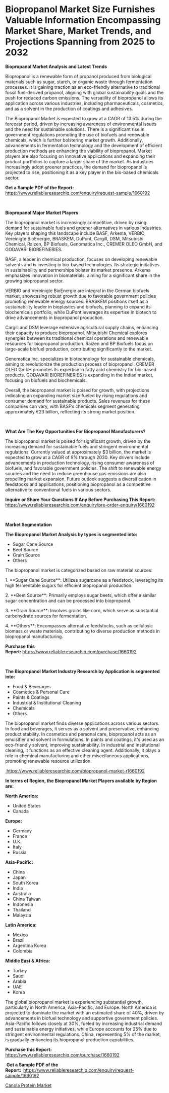 <p><h1>Biopropanol Market Size Furnishes Valuable Information Encompassing Market Share, Market Trends, and Projections Spanning from 2025 to 2032</h1></p><p><strong>Biopropanol Market Analysis and Latest Trends</strong></p>
<p><p>Biopropanol is a renewable form of propanol produced from biological materials such as sugar, starch, or organic waste through fermentation processes. It is gaining traction as an eco-friendly alternative to traditional fossil fuel-derived propanol, aligning with global sustainability goals and the push for reduced carbon emissions. The versatility of biopropanol allows its application across various industries, including pharmaceuticals, cosmetics, and as a solvent in the production of coatings and adhesives.</p><p>The Biopropanol Market is expected to grow at a CAGR of 13.5% during the forecast period, driven by increasing awareness of environmental issues and the need for sustainable solutions. There is a significant rise in government regulations promoting the use of biofuels and renewable chemicals, which is further bolstering market growth. Additionally, advancements in fermentation technology and the development of efficient production methods are enhancing the viability of biopropanol. Market players are also focusing on innovative applications and expanding their product portfolios to capture a larger share of the market. As industries increasingly adopt greener practices, the demand for biopropanol is projected to rise, positioning it as a key player in the bio-based chemicals sector.</p></p>
<p><strong>Get a Sample PDF of the Report:&nbsp;</strong> <a href="https://www.reliableresearchiq.com/enquiry/request-sample/1660192?utm_campaign=2783&utm_medium=2&utm_source=Github&utm_content=ia&utm_term=01042025&utm_id=biopropanol">https://www.reliableresearchiq.com/enquiry/request-sample/1660192</a></p>
<p>&nbsp;</p>
<p><strong>Biopropanol Major Market Players</strong></p>
<p><p>The biopropanol market is increasingly competitive, driven by rising demand for sustainable fuels and greener alternatives in various industries. Key players shaping this landscape include BASF, Arkema, VERBIO, Vereinigte BioEnergie, BRASKEM, DuPont, Cargill, DSM, Mitsubishi Chemical, Raizen, BP Biofuels, Genomatica Inc., CREMER OLEO GmbH, and GODAVARI BIOREFINERIES.</p><p>BASF, a leader in chemical production, focuses on developing renewable solvents and is investing in bio-based technologies. Its strategic initiatives in sustainability and partnerships bolster its market presence. Arkema emphasizes innovation in biomaterials, aiming for a significant share in the growing biopropanol sector.</p><p>VERBIO and Vereinigte BioEnergie are integral in the German biofuels market, showcasing robust growth due to favorable government policies promoting renewable energy sources. BRASKEM positions itself as a sustainability leader in bioplastics and biofuels, planning to expand its biochemicals portfolio, while DuPont leverages its expertise in biotech to drive advancements in biopropanol production.</p><p>Cargill and DSM leverage extensive agricultural supply chains, enhancing their capacity to produce biopropanol. Mitsubishi Chemical explores synergies between its traditional chemical operations and renewable resources for biopropanol production. Raizen and BP Biofuels focus on large-scale biofuel production, contributing significantly to the market.</p><p>Genomatica Inc. specializes in biotechnology for sustainable chemicals, aiming to revolutionize the production process of biopropanol. CREMER OLEO GmbH promotes its expertise in fatty acid chemistry for bio-based products. GODAVARI BIOREFINERIES is expanding in the Indian market, focusing on biofuels and biochemicals.</p><p>Overall, the biopropanol market is poised for growth, with projections indicating an expanding market size fueled by rising regulations and consumer demand for sustainable products. Sales revenues for these companies can vary, with BASF’s chemicals segment generating approximately €23 billion, reflecting its strong market position.</p></p>
<p>&nbsp;</p>
<p><strong>What Are The Key Opportunities For Biopropanol Manufacturers?</strong></p>
<p><p>The biopropanol market is poised for significant growth, driven by the increasing demand for sustainable fuels and stringent environmental regulations. Currently valued at approximately $3 billion, the market is expected to grow at a CAGR of 9% through 2030. Key drivers include advancements in production technology, rising consumer awareness of biofuels, and favorable government policies. The shift to renewable energy sources and the need to reduce greenhouse gas emissions are also propelling market expansion. Future outlook suggests a diversification in feedstocks and applications, positioning biopropanol as a competitive alternative to conventional fuels in various sectors.</p></p>
<p><strong>Inquire or Share Your Questions If Any Before Purchasing This Report:</strong> <a href="https://www.reliableresearchiq.com/enquiry/pre-order-enquiry/1660192?utm_campaign=2783&utm_medium=2&utm_source=Github&utm_content=ia&utm_term=01042025&utm_id=biopropanol">https://www.reliableresearchiq.com/enquiry/pre-order-enquiry/1660192</a></p>
<p>&nbsp;</p>
<p><strong>Market Segmentation</strong></p>
<p><strong>The Biopropanol Market Analysis by types is segmented into:</strong></p>
<p><ul><li>Sugar Cane Source</li><li>Beet Source</li><li>Grain Source</li><li>Others</li></ul></p>
<p><p>The biopropanol market is categorized based on raw material sources: </p><p>1. **Sugar Cane Source**: Utilizes sugarcane as a feedstock, leveraging its high fermentable sugars for efficient biopropanol production.</p><p>   </p><p>2. **Beet Source**: Primarily employs sugar beets, which offer a similar sugar concentration and can be processed into biopropanol.</p><p>3. **Grain Source**: Involves grains like corn, which serve as substantial carbohydrate sources for fermentation.</p><p>4. **Others**: Encompasses alternative feedstocks, such as cellulosic biomass or waste materials, contributing to diverse production methods in biopropanol manufacturing.</p></p>
<p><strong>Purchase this Report:&nbsp;</strong><a href="https://www.reliableresearchiq.com/purchase/1660192?utm_campaign=2783&utm_medium=2&utm_source=Github&utm_content=ia&utm_term=01042025&utm_id=biopropanol">https://www.reliableresearchiq.com/purchase/1660192</a></p>
<p>&nbsp;</p>
<p><strong>The Biopropanol Market Industry Research by Application is segmented into:</strong></p>
<p><ul><li>Food & Beverages</li><li>Cosmetics & Personal Care</li><li>Paints & Coatings</li><li>Industrial & Institutional Cleaning</li><li>Chemicals</li><li>Others</li></ul></p>
<p><p>The biopropanol market finds diverse applications across various sectors. In food and beverages, it serves as a solvent and preservative, enhancing product stability. In cosmetics and personal care, biopropanol acts as an emulsifier and solvent in formulations. In paints and coatings, it's used as an eco-friendly solvent, improving sustainability. In industrial and institutional cleaning, it functions as an effective cleaning agent. Additionally, it plays a role in chemical manufacturing and other miscellaneous applications, promoting renewable resource utilization.</p></p>
<p><a href="https://www.reliableresearchiq.com/biopropanol-market-r1660192?utm_campaign=2783&utm_medium=2&utm_source=Github&utm_content=ia&utm_term=01042025&utm_id=biopropanol">&nbsp;https://www.reliableresearchiq.com/biopropanol-market-r1660192</a></p>
<p><strong>In terms of Region, the Biopropanol Market Players available by Region are:</strong></p>
<p>
    <p> <strong> North America: </strong>
        <ul>
            <li>United States</li>
            <li>Canada</li>
        </ul>
        </p> 
    <p> <strong> Europe: </strong>
        <ul>
            <li>Germany</li>
            <li>France</li>
            <li>U.K.</li>
            <li>Italy</li>
            <li>Russia</li>
        </ul>
        </p> 
    <p> <strong> Asia-Pacific: </strong>
        <ul>
            <li>China</li>
            <li>Japan</li>
            <li>South Korea</li>
            <li>India</li>
            <li>Australia</li>
            <li>China Taiwan</li>
            <li>Indonesia</li>
            <li>Thailand</li>
            <li>Malaysia</li>
        </ul>
        </p> 
    <p> <strong> Latin America: </strong>
        <ul>
            <li>Mexico</li>
            <li>Brazil</li>
            <li>Argentina Korea</li>
            <li>Colombia</li>
        </ul>
        </p> 
    <p> <strong> Middle East & Africa: </strong>
        <ul>
            <li>Turkey</li>
            <li>Saudi</li>
            <li>Arabia</li>
            <li>UAE</li>
            <li>Korea</li>
        </ul>
    </p>
    </p>
<p><p>The global biopropanol market is experiencing substantial growth, particularly in North America, Asia-Pacific, and Europe. North America is projected to dominate the market with an estimated share of 40%, driven by advancements in biofuel technology and supportive government policies. Asia-Pacific follows closely at 30%, fueled by increasing industrial demand and sustainable energy initiatives, while Europe accounts for 25% due to stringent environmental regulations. China, representing 5% of the market, is gradually enhancing its biopropanol production capabilities.</p></p>
<p><strong>Purchase this Report: </strong><a href="https://www.reliableresearchiq.com/purchase/1660192?utm_campaign=2783&utm_medium=2&utm_source=Github&utm_content=ia&utm_term=01042025&utm_id=biopropanol">https://www.reliableresearchiq.com/purchase/1660192</a></p>
<p>&nbsp;<strong>Get a Sample PDF of the Report:&nbsp;&nbsp;</strong><a href="https://www.reliableresearchiq.com/enquiry/request-sample/1660192?utm_campaign=2783&utm_medium=2&utm_source=Github&utm_content=ia&utm_term=01042025&utm_id=biopropanol">https://www.reliableresearchiq.com/enquiry/request-sample/1660192</a></p>
<p><strong></strong></p>
<p><p><a href="https://github.com/ngozudapshi/Market-Research-Report-List-1/blob/main/canola-protein-market.md?utm_campaign=2783&utm_medium=2&utm_source=Github&utm_content=ia&utm_term=01042025&utm_id=biopropanol">Canola Protein Market</a></p></p>